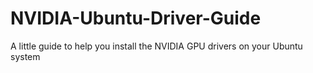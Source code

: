# NVIDIA-Ubuntu-Driver-Guide
A little guide to help you install the NVIDIA GPU drivers on your Ubuntu system

